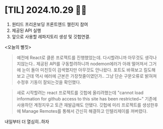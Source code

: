 # [TIL] 2024.10.29 ✌🏻

1. 원티드 프리온보딩 프론트엔드 챌린지 참여
2. 제공된 API 실행
3. 앞으로 사용할 레파지토리 생성 및 깃헙연결.

<오늘의 뻘짓>
> 예전에 React로 클론 프로젝트를 진행했었는데. 다시할려니까 아무것도 생각나지않는다..
 제공된 API를 구동할려하니까 nodemon에러가 아래 떨어져서 그거에 눈이 돌아 미친듯이 검색했지만 아무것도 안나왔다.
 포트도 바꿔보고 킬도해보고 근데 역시 에러에 근본은 가장첫줄이였던가.. 그냥 단순 구문오류로 밝혀져 수정후 기동이 잘되는것을 확인했다.
 
> 새로 시작할려는 react 프로젝트를 깃헙에 올리려했는데 "cannot load information for github access to this site has been restricted~" 기존에 사용하던 계정지우고 토큰 재발급해도 안됐다.
 깃헙에 미리 프로젝트를 생성한후에 Manage Remotes를 통해서 간신히 해결하고 인텔리제이를 꺼버렸다.

내일부터 더 열심히..하자 
